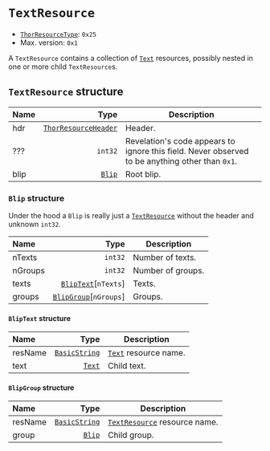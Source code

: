 # `TextResource`

- [`ThorResourceType`](./index.md#thorresourcetype-enum): `0x25`
- Max. version: `0x1`

A `TextResource` contains a collection of [`Text`](./text.md#text) resources, possibly nested in one or more child `TextResource`s.

## `TextResource` structure

| Name | Type | Description |
| :-- | --: | --- |
| hdr | [`ThorResourceHeader`](./index.md#thorresourceheader-structure) | Header. |
| ??? | `int32` | Revelation's code appears to ignore this field. Never observed to be anything other than `0x1`. |
| blip | [`Blip`](#blip-structure) | Root blip. |

### `Blip` structure

Under the hood a `Blip` is really just a [`TextResource`](#textresource) without the header and unknown `int32`.

| Name | Type | Description |
| :-- | --: | --- |
| nTexts | `int32` | Number of texts. |
| nGroups | `int32` | Number of groups. |
| texts | [`BlipText`](#bliptext-structure)\[`nTexts`\] | Texts. |
| groups | [`BlipGroup`](#blipgroup-structure)\[`nGroups`\] | Groups. |

#### `BlipText` structure

| Name | Type | Description |
| :-- | --: | --- |
| resName | [`BasicString`](../base.md#basicstring-structure) | [`Text`](./text.md#text) resource name. |
| text | [`Text`](./text.md) | Child text. |

#### `BlipGroup` structure

| Name | Type | Description |
| :-- | --: | --- |
| resName | [`BasicString`](../base.md#basicstring-structure) | [`TextResource`](#textresource) resource name. |
| group | [`Blip`](#blip-structure) | Child group. |
